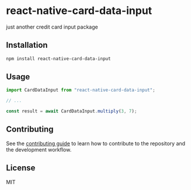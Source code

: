 # react-native-card-data-input

just another credit card input package

## Installation

```sh
npm install react-native-card-data-input
```

## Usage

```js
import CardDataInput from "react-native-card-data-input";

// ...

const result = await CardDataInput.multiply(3, 7);
```

## Contributing

See the [contributing guide](CONTRIBUTING.md) to learn how to contribute to the repository and the development workflow.

## License

MIT

